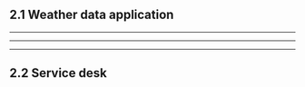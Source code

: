 ## 2.1 Weather data application

<!-- @include Weather data application/Definition.md -->
<!-- @include Weather data application/Service Levels.md -->

---

<!-- @include Weather data application/Risk Analysis.md -->

---

<!-- @include Weather data application/Capacity Planning.md -->

---

## 2.2 Service desk

<!-- @include Service desk/Definition.md -->
<!-- @include Service desk/Service Levels.md -->
<!-- @include Service desk/Risk Analysis.md -->
<!-- @include Service desk/Capacity planning.md -->